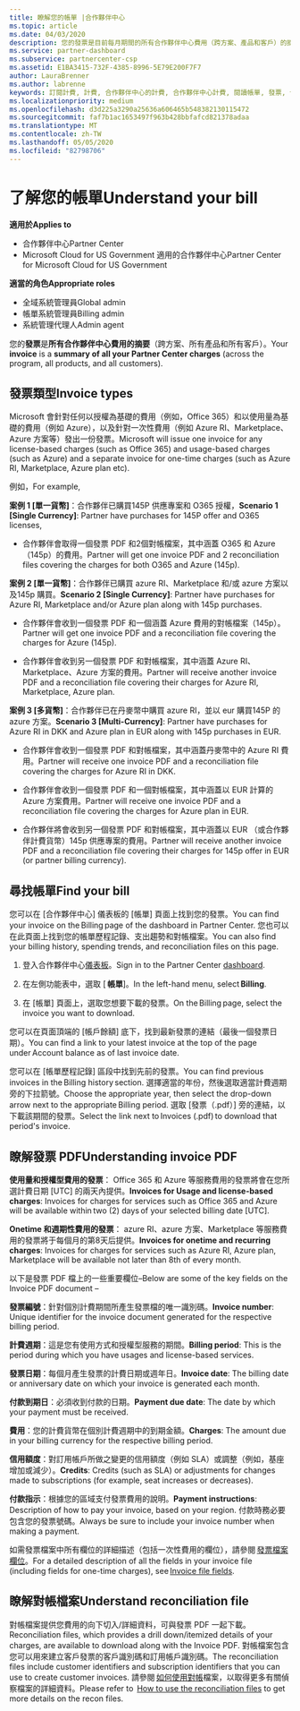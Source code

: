 ```yaml
---
title: 瞭解您的帳單 |合作夥伴中心
ms.topic: article
ms.date: 04/03/2020
description: 您的發票是目前每月期間的所有合作夥伴中心費用（跨方案、產品和客戶）的摘要。
ms.service: partner-dashboard
ms.subservice: partnercenter-csp
ms.assetid: E1BA3415-732F-4385-8996-5E79E200F7F7
author: LauraBrenner
ms.author: labrenne
keywords: 訂閱計費, 計費, 合作夥伴中心的計費, 合作夥伴中心計費, 閱讀帳單, 發票, 合作夥伴中心發票, CSP 發票, 我的帳單在哪裡？
ms.localizationpriority: medium
ms.openlocfilehash: d3d225a3290a25636a606465b548382130115472
ms.sourcegitcommit: faf7b1ac1653497f963b428bbfafcd821378adaa
ms.translationtype: MT
ms.contentlocale: zh-TW
ms.lasthandoff: 05/05/2020
ms.locfileid: "82798706"
---
```

# <a name="understand-your-bill"></a><span data-ttu-id="da4bd-104">了解您的帳單</span><span class="sxs-lookup"><span data-stu-id="da4bd-104">Understand your bill</span></span>

<span data-ttu-id="da4bd-105">**適用於**</span><span class="sxs-lookup"><span data-stu-id="da4bd-105">**Applies to**</span></span>

- <span data-ttu-id="da4bd-106">合作夥伴中心</span><span class="sxs-lookup"><span data-stu-id="da4bd-106">Partner Center</span></span>
- <span data-ttu-id="da4bd-107">Microsoft Cloud for US Government 適用的合作夥伴中心</span><span class="sxs-lookup"><span data-stu-id="da4bd-107">Partner Center for Microsoft Cloud for US Government</span></span>

<span data-ttu-id="da4bd-108">**適當的角色**</span><span class="sxs-lookup"><span data-stu-id="da4bd-108">**Appropriate roles**</span></span>

- <span data-ttu-id="da4bd-109">全域系統管理員</span><span class="sxs-lookup"><span data-stu-id="da4bd-109">Global admin</span></span>
- <span data-ttu-id="da4bd-110">帳單系統管理員</span><span class="sxs-lookup"><span data-stu-id="da4bd-110">Billing admin</span></span>
- <span data-ttu-id="da4bd-111">系統管理代理人</span><span class="sxs-lookup"><span data-stu-id="da4bd-111">Admin agent</span></span>


<span data-ttu-id="da4bd-112">您的**發票**是**所有合作夥伴中心費用的摘要**（跨方案、所有產品和所有客戶）。</span><span class="sxs-lookup"><span data-stu-id="da4bd-112">Your **invoice** is a **summary of all your Partner Center charges** (across the program, all products, and all customers).</span></span> 

## <a name="invoice-types"></a><span data-ttu-id="da4bd-113">發票類型</span><span class="sxs-lookup"><span data-stu-id="da4bd-113">Invoice types</span></span>

<span data-ttu-id="da4bd-114">Microsoft 會針對任何以授權為基礎的費用（例如，Office 365）和以使用量為基礎的費用（例如 Azure），以及針對一次性費用（例如 Azure RI、Marketplace、Azure 方案等）發出一份發票。</span><span class="sxs-lookup"><span data-stu-id="da4bd-114">Microsoft will issue one invoice for any license-based charges (such as Office 365) and usage-based charges (such as Azure) and a separate invoice for one-time charges (such as Azure RI, Marketplace, Azure plan etc).</span></span> 

<span data-ttu-id="da4bd-115">例如，</span><span class="sxs-lookup"><span data-stu-id="da4bd-115">For example,</span></span>  

<span data-ttu-id="da4bd-116">**案例 1 [單一貨幣]**：合作夥伴已購買145P 供應專案和 O365 授權，</span><span class="sxs-lookup"><span data-stu-id="da4bd-116">**Scenario 1 [Single Currency]**: Partner have purchases for 145P offer and O365 licenses,</span></span>  

- <span data-ttu-id="da4bd-117">合作夥伴會取得一個發票 PDF 和2個對帳檔案，其中涵蓋 O365 和 Azure （145p）的費用。</span><span class="sxs-lookup"><span data-stu-id="da4bd-117">Partner will get one invoice PDF and 2 reconciliation files covering the charges for both O365 and Azure (145p).</span></span>  

<span data-ttu-id="da4bd-118">**案例 2 [單一貨幣]**：合作夥伴已購買 azure RI、Marketplace 和/或 azure 方案以及145p 購買。</span><span class="sxs-lookup"><span data-stu-id="da4bd-118">**Scenario 2 [Single Currency]**: Partner have purchases for Azure RI, Marketplace and/or Azure plan along with 145p purchases.</span></span> 

- <span data-ttu-id="da4bd-119">合作夥伴會收到一個發票 PDF 和一個涵蓋 Azure 費用的對帳檔案（145p）。</span><span class="sxs-lookup"><span data-stu-id="da4bd-119">Partner will get one invoice PDF and a reconciliation file covering the charges for Azure (145p).</span></span> 

- <span data-ttu-id="da4bd-120">合作夥伴會收到另一個發票 PDF 和對帳檔案，其中涵蓋 Azure RI、Marketplace、Azure 方案的費用。</span><span class="sxs-lookup"><span data-stu-id="da4bd-120">Partner will receive another invoice PDF and a reconciliation file covering their charges for Azure RI, Marketplace, Azure plan.</span></span> 

<span data-ttu-id="da4bd-121">**案例 3 [多貨幣]**：合作夥伴已在丹麥幣中購買 azure RI，並以 eur 購買145P 的 azure 方案。</span><span class="sxs-lookup"><span data-stu-id="da4bd-121">**Scenario 3 [Multi-Currency]**: Partner have purchases for Azure RI in DKK and Azure plan in EUR along with 145p purchases in EUR.</span></span> 

- <span data-ttu-id="da4bd-122">合作夥伴會收到一個發票 PDF 和對帳檔案，其中涵蓋丹麥幣中的 Azure RI 費用。</span><span class="sxs-lookup"><span data-stu-id="da4bd-122">Partner will receive one invoice PDF and a reconciliation file covering the charges for Azure RI in DKK.</span></span> 

- <span data-ttu-id="da4bd-123">合作夥伴會收到一個發票 PDF 和一個對帳檔案，其中涵蓋以 EUR 計算的 Azure 方案費用。</span><span class="sxs-lookup"><span data-stu-id="da4bd-123">Partner will receive one invoice PDF and a reconciliation file covering the charges for Azure plan in EUR.</span></span> 

- <span data-ttu-id="da4bd-124">合作夥伴將會收到另一個發票 PDF 和對帳檔案，其中涵蓋以 EUR （或合作夥伴計費貨幣）145p 供應專案的費用。</span><span class="sxs-lookup"><span data-stu-id="da4bd-124">Partner will receive another invoice PDF and a reconciliation file covering their charges for 145p offer in EUR (or partner billing currency).</span></span> 

## <a name="find-your-bill"></a><span data-ttu-id="da4bd-125">尋找帳單</span><span class="sxs-lookup"><span data-stu-id="da4bd-125">Find your bill</span></span> 

<span data-ttu-id="da4bd-126">您可以在 [合作夥伴中心] 儀表板的 [帳單] 頁面上找到您的發票。</span><span class="sxs-lookup"><span data-stu-id="da4bd-126">You can find your invoice on the Billing page of the dashboard in Partner Center.</span></span> <span data-ttu-id="da4bd-127">您也可以在此頁面上找到您的帳單歷程記錄、支出趨勢和對帳檔案。</span><span class="sxs-lookup"><span data-stu-id="da4bd-127">You can also find your billing history, spending trends, and reconciliation files on this page.</span></span> 

1. <span data-ttu-id="da4bd-128">登入合作夥伴中心[儀表板](https://partner.microsoft.com/dashboard/home)。</span><span class="sxs-lookup"><span data-stu-id="da4bd-128">Sign in to the Partner Center [dashboard](https://partner.microsoft.com/dashboard/home).</span></span> 

2. <span data-ttu-id="da4bd-129">在左側功能表中，選取 [ **帳單**]。</span><span class="sxs-lookup"><span data-stu-id="da4bd-129">In the left-hand menu, select **Billing**.</span></span> 

3. <span data-ttu-id="da4bd-130">在 [帳單] 頁面上，選取您想要下載的發票。</span><span class="sxs-lookup"><span data-stu-id="da4bd-130">On the Billing page, select the invoice you want to download.</span></span> 

<span data-ttu-id="da4bd-131">您可以在頁面頂端的 [帳戶餘額] 底下，找到最新發票的連結（最後一個發票日期）。</span><span class="sxs-lookup"><span data-stu-id="da4bd-131">You can find a link to your latest invoice at the top of the page under Account balance as of last invoice date.</span></span> 

<span data-ttu-id="da4bd-132">您可以在 [帳單歷程記錄] 區段中找到先前的發票。</span><span class="sxs-lookup"><span data-stu-id="da4bd-132">You can find previous invoices in the Billing history section.</span></span> <span data-ttu-id="da4bd-133">選擇適當的年份，然後選取適當計費週期旁的下拉箭號。</span><span class="sxs-lookup"><span data-stu-id="da4bd-133">Choose the appropriate year, then select the drop-down arrow next to the appropriate Billing period.</span></span> <span data-ttu-id="da4bd-134">選取 [發票（.pdf）] 旁的連結，以下載該期間的發票。</span><span class="sxs-lookup"><span data-stu-id="da4bd-134">Select the link next to Invoices (.pdf) to download that period's invoice.</span></span> 

## <a name="understanding-invoice-pdf"></a><span data-ttu-id="da4bd-135">瞭解發票 PDF</span><span class="sxs-lookup"><span data-stu-id="da4bd-135">Understanding invoice PDF</span></span> 

<span data-ttu-id="da4bd-136">**使用量和授權型費用的發票**： Office 365 和 Azure 等服務費用的發票將會在您所選計費日期 [UTC] 的兩天內提供。</span><span class="sxs-lookup"><span data-stu-id="da4bd-136">**Invoices for Usage and license-based charges**: Invoices for charges for services such as Office 365 and Azure will be available within two (2) days of your selected billing date [UTC].</span></span>  

<span data-ttu-id="da4bd-137">**Onetime 和週期性費用的發票**： azure RI、azure 方案、Marketplace 等服務費用的發票將于每個月的第8天后提供。</span><span class="sxs-lookup"><span data-stu-id="da4bd-137">**Invoices for onetime and recurring charges**: Invoices for charges for services such as Azure RI, Azure plan, Marketplace will be available not later than 8th of every month.</span></span>  

<span data-ttu-id="da4bd-138">以下是發票 PDF 檔上的一些重要欄位–</span><span class="sxs-lookup"><span data-stu-id="da4bd-138">Below are some of the key fields on the Invoice PDF document –</span></span> 

<span data-ttu-id="da4bd-139">**發票編號**：針對個別計費期間所產生發票檔的唯一識別碼。</span><span class="sxs-lookup"><span data-stu-id="da4bd-139">**Invoice number**: Unique identifier for the invoice document generated for the respective billing period.</span></span> 

<span data-ttu-id="da4bd-140">**計費週期**：這是您有使用方式和授權型服務的期間。</span><span class="sxs-lookup"><span data-stu-id="da4bd-140">**Billing period**: This is the period during which you have usages and license-based services.</span></span> 

<span data-ttu-id="da4bd-141">**發票日期**：每個月產生發票的計費日期或週年日。</span><span class="sxs-lookup"><span data-stu-id="da4bd-141">**Invoice date**: The billing date or anniversary date on which your invoice is generated each month.</span></span> 

<span data-ttu-id="da4bd-142">**付款到期日**：必須收到付款的日期。</span><span class="sxs-lookup"><span data-stu-id="da4bd-142">**Payment due date**: The date by which your payment must be received.</span></span> 

<span data-ttu-id="da4bd-143">**費用**：您的計費貨幣在個別計費週期中的到期金額。</span><span class="sxs-lookup"><span data-stu-id="da4bd-143">**Charges**: The amount due in your billing currency for the respective billing period.</span></span> 

<span data-ttu-id="da4bd-144">**信用額度**：對訂用帳戶所做之變更的信用額度（例如 SLA）或調整（例如，基座增加或減少）。</span><span class="sxs-lookup"><span data-stu-id="da4bd-144">**Credits**: Credits (such as SLA) or adjustments for changes made to subscriptions (for example, seat increases or decreases).</span></span> 

<span data-ttu-id="da4bd-145">**付款指示**：根據您的區域支付發票費用的說明。</span><span class="sxs-lookup"><span data-stu-id="da4bd-145">**Payment instructions**: Description of how to pay your invoice, based on your region.</span></span> <span data-ttu-id="da4bd-146">付款時務必要包含您的發票號碼。</span><span class="sxs-lookup"><span data-stu-id="da4bd-146">Always be sure to include your invoice number when making a payment.</span></span> 

<span data-ttu-id="da4bd-147">如需發票檔案中所有欄位的詳細描述（包括一次性費用的欄位），請參閱 [發票檔案欄位](invoice-file.md)。</span><span class="sxs-lookup"><span data-stu-id="da4bd-147">For a detailed description of all the fields in your invoice file (including fields for one-time charges), see [Invoice file fields](invoice-file.md).</span></span> 

## <a name="understand-reconciliation-file"></a><span data-ttu-id="da4bd-148">瞭解對帳檔案</span><span class="sxs-lookup"><span data-stu-id="da4bd-148">Understand reconciliation file</span></span> 

 <span data-ttu-id="da4bd-149">對帳檔案提供您費用的向下切入/詳細資料，可與發票 PDF 一起下載。</span><span class="sxs-lookup"><span data-stu-id="da4bd-149">Reconciliation files, which provides a drill down/itemized details of your charges, are available to download along with the Invoice PDF.</span></span> <span data-ttu-id="da4bd-150">對帳檔案包含您可以用來建立客戶發票的客戶識別碼和訂用帳戶識別碼。</span><span class="sxs-lookup"><span data-stu-id="da4bd-150">The reconciliation files include customer identifiers and subscription identifiers that you can use to create customer invoices.</span></span> <span data-ttu-id="da4bd-151">請參閱 [如何使用對帳](use-the-reconciliation-files.md)檔案，以取得更多有關偵察檔案的詳細資料。</span><span class="sxs-lookup"><span data-stu-id="da4bd-151">Please refer to  [How to use the reconciliation files](use-the-reconciliation-files.md) to get more details on the recon files.</span></span> 





























